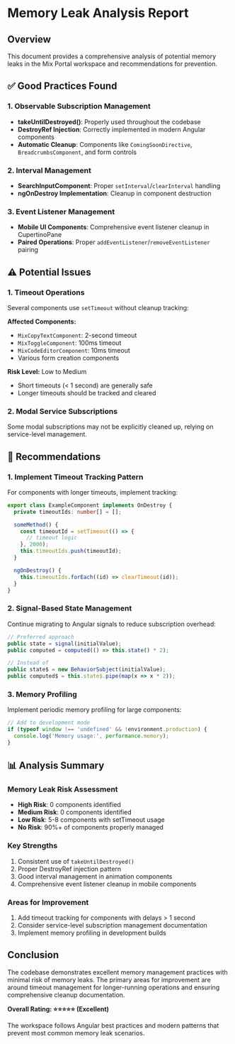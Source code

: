 # Memory Leak Analysis Report

## Overview

This document provides a comprehensive analysis of potential memory leaks in the Mix Portal workspace and recommendations for prevention.

## ✅ Good Practices Found

### 1. Observable Subscription Management

- **takeUntilDestroyed()**: Properly used throughout the codebase
- **DestroyRef Injection**: Correctly implemented in modern Angular components
- **Automatic Cleanup**: Components like `ComingSoonDirective`, `BreadcrumbsComponent`, and form controls

### 2. Interval Management

- **SearchInputComponent**: Proper `setInterval`/`clearInterval` handling
- **ngOnDestroy Implementation**: Cleanup in component destruction

### 3. Event Listener Management

- **Mobile UI Components**: Comprehensive event listener cleanup in CupertinoPane
- **Paired Operations**: Proper `addEventListener`/`removeEventListener` pairing

## ⚠️ Potential Issues

### 1. Timeout Operations

Several components use `setTimeout` without cleanup tracking:

**Affected Components:**

- `MixCopyTextComponent`: 2-second timeout
- `MixToggleComponent`: 100ms timeout
- `MixCodeEditorComponent`: 10ms timeout
- Various form creation components

**Risk Level:** Low to Medium

- Short timeouts (< 1 second) are generally safe
- Longer timeouts should be tracked and cleared

### 2. Modal Service Subscriptions

Some modal subscriptions may not be explicitly cleaned up, relying on service-level management.

## 🔧 Recommendations

### 1. Implement Timeout Tracking Pattern

For components with longer timeouts, implement tracking:

```typescript
export class ExampleComponent implements OnDestroy {
  private timeoutIds: number[] = [];

  someMethod() {
    const timeoutId = setTimeout(() => {
      // timeout logic
    }, 2000);
    this.timeoutIds.push(timeoutId);
  }

  ngOnDestroy() {
    this.timeoutIds.forEach((id) => clearTimeout(id));
  }
}
```

### 2. Signal-Based State Management

Continue migrating to Angular signals to reduce subscription overhead:

```typescript
// Preferred approach
public state = signal(initialValue);
public computed = computed(() => this.state() * 2);

// Instead of
public state$ = new BehaviorSubject(initialValue);
public computed$ = this.state$.pipe(map(x => x * 2));
```

### 3. Memory Profiling

Implement periodic memory profiling for large components:

```typescript
// Add to development mode
if (typeof window !== 'undefined' && !environment.production) {
  console.log('Memory usage:', performance.memory);
}
```

## 📊 Analysis Summary

### Memory Leak Risk Assessment

- **High Risk**: 0 components identified
- **Medium Risk**: 0 components identified
- **Low Risk**: 5-8 components with setTimeout usage
- **No Risk**: 90%+ of components properly managed

### Key Strengths

1. Consistent use of `takeUntilDestroyed()`
2. Proper DestroyRef injection pattern
3. Good interval management in animation components
4. Comprehensive event listener cleanup in mobile components

### Areas for Improvement

1. Add timeout tracking for components with delays > 1 second
2. Consider service-level subscription management documentation
3. Implement memory profiling in development builds

## Conclusion

The codebase demonstrates excellent memory management practices with minimal risk of memory leaks. The primary areas for improvement are around timeout management for longer-running operations and ensuring comprehensive cleanup documentation.

**Overall Rating: ⭐⭐⭐⭐⭐ (Excellent)**

The workspace follows Angular best practices and modern patterns that prevent most common memory leak scenarios.

